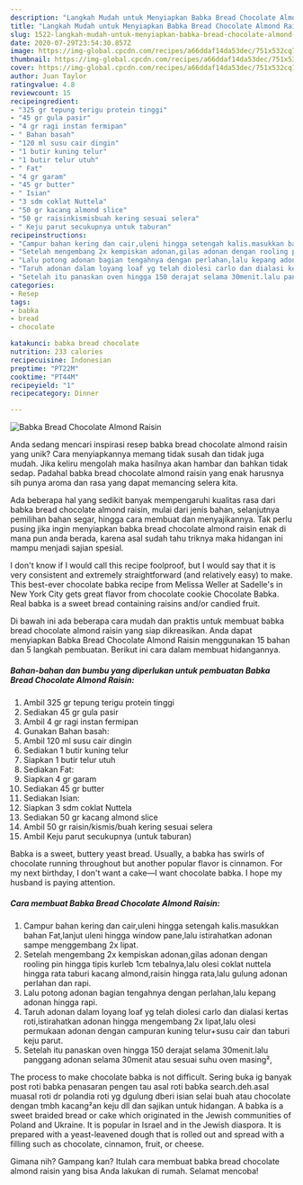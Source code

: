 ```yaml
---
description: "Langkah Mudah untuk Menyiapkan Babka Bread Chocolate Almond Raisin Anti Gagal"
title: "Langkah Mudah untuk Menyiapkan Babka Bread Chocolate Almond Raisin Anti Gagal"
slug: 1522-langkah-mudah-untuk-menyiapkan-babka-bread-chocolate-almond-raisin-anti-gagal
date: 2020-07-29T23:54:30.857Z
image: https://img-global.cpcdn.com/recipes/a66ddaf14da53dec/751x532cq70/babka-bread-chocolate-almond-raisin-foto-resep-utama.jpg
thumbnail: https://img-global.cpcdn.com/recipes/a66ddaf14da53dec/751x532cq70/babka-bread-chocolate-almond-raisin-foto-resep-utama.jpg
cover: https://img-global.cpcdn.com/recipes/a66ddaf14da53dec/751x532cq70/babka-bread-chocolate-almond-raisin-foto-resep-utama.jpg
author: Juan Taylor
ratingvalue: 4.8
reviewcount: 15
recipeingredient:
- "325 gr tepung terigu protein tinggi"
- "45 gr gula pasir"
- "4 gr ragi instan fermipan"
- " Bahan basah"
- "120 ml susu cair dingin"
- "1 butir kuning telur"
- "1 butir telur utuh"
- " Fat"
- "4 gr garam"
- "45 gr butter"
- " Isian"
- "3 sdm coklat Nuttela"
- "50 gr kacang almond slice"
- "50 gr raisinkismisbuah kering sesuai selera"
- " Keju parut secukupnya untuk taburan"
recipeinstructions:
- "Campur bahan kering dan cair,uleni hingga setengah kalis.masukkan bahan Fat,lanjut uleni hingga window pane,lalu istirahatkan adonan sampe menggembang 2x lipat."
- "Setelah mengembang 2x kempiskan adonan,gilas adonan dengan rooling pin hingga tipis kurleb 1cm tebalnya,lalu olesi coklat nuttela hingga rata taburi kacang almond,raisin hingga rata,lalu gulung adonan perlahan dan rapi."
- "Lalu potong adonan bagian tengahnya dengan perlahan,lalu kepang adonan hingga rapi."
- "Taruh adonan dalam loyang loaf yg telah diolesi carlo dan dialasi kertas roti,istirahatkan adonan hingga mengembang 2x lipat,lalu olesi permukaan adonan dengan campuran kuning telur+susu cair dan taburi keju parut."
- "Setelah itu panaskan oven hingga 150 derajat selama 30menit.lalu panggang adonan selama 30menit atau sesuai suhu oven masing²,"
categories:
- Resep
tags:
- babka
- bread
- chocolate

katakunci: babka bread chocolate 
nutrition: 233 calories
recipecuisine: Indonesian
preptime: "PT22M"
cooktime: "PT44M"
recipeyield: "1"
recipecategory: Dinner

---
```



![Babka Bread Chocolate Almond Raisin](https://img-global.cpcdn.com/recipes/a66ddaf14da53dec/751x532cq70/babka-bread-chocolate-almond-raisin-foto-resep-utama.jpg)

Anda sedang mencari inspirasi resep babka bread chocolate almond raisin yang unik? Cara menyiapkannya memang tidak susah dan tidak juga mudah. Jika keliru mengolah maka hasilnya akan hambar dan bahkan tidak sedap. Padahal babka bread chocolate almond raisin yang enak harusnya sih punya aroma dan rasa yang dapat memancing selera kita.

Ada beberapa hal yang sedikit banyak mempengaruhi kualitas rasa dari babka bread chocolate almond raisin, mulai dari jenis bahan, selanjutnya pemilihan bahan segar, hingga cara membuat dan menyajikannya. Tak perlu pusing jika ingin menyiapkan babka bread chocolate almond raisin enak di mana pun anda berada, karena asal sudah tahu triknya maka hidangan ini mampu menjadi sajian spesial.

I don&#39;t know if I would call this recipe foolproof, but I would say that it is very consistent and extremely straightforward (and relatively easy) to make. This best-ever chocolate babka recipe from Melissa Weller at Sadelle&#39;s in New York City gets great flavor from chocolate cookie Chocolate Babka. Real babka is a sweet bread containing raisins and/or candied fruit.


Di bawah ini ada beberapa cara mudah dan praktis untuk membuat babka bread chocolate almond raisin yang siap dikreasikan. Anda dapat menyiapkan Babka Bread Chocolate Almond Raisin menggunakan 15 bahan dan 5 langkah pembuatan. Berikut ini cara dalam membuat hidangannya.

<!--inarticleads1-->

##### Bahan-bahan dan bumbu yang diperlukan untuk pembuatan Babka Bread Chocolate Almond Raisin:

1. Ambil 325 gr tepung terigu protein tinggi
1. Sediakan 45 gr gula pasir
1. Ambil 4 gr ragi instan fermipan
1. Gunakan  Bahan basah:
1. Ambil 120 ml susu cair dingin
1. Sediakan 1 butir kuning telur
1. Siapkan 1 butir telur utuh
1. Sediakan  Fat:
1. Siapkan 4 gr garam
1. Sediakan 45 gr butter
1. Sediakan  Isian:
1. Siapkan 3 sdm coklat Nuttela
1. Sediakan 50 gr kacang almond slice
1. Ambil 50 gr raisin/kismis/buah kering sesuai selera
1. Ambil  Keju parut secukupnya (untuk taburan)


Babka is a sweet, buttery yeast bread. Usually, a babka has swirls of chocolate running throughout but another popular flavor is cinnamon. For my next birthday, I don&#39;t want a cake—I want chocolate babka. I hope my husband is paying attention. 

<!--inarticleads2-->

##### Cara membuat Babka Bread Chocolate Almond Raisin:

1. Campur bahan kering dan cair,uleni hingga setengah kalis.masukkan bahan Fat,lanjut uleni hingga window pane,lalu istirahatkan adonan sampe menggembang 2x lipat.
1. Setelah mengembang 2x kempiskan adonan,gilas adonan dengan rooling pin hingga tipis kurleb 1cm tebalnya,lalu olesi coklat nuttela hingga rata taburi kacang almond,raisin hingga rata,lalu gulung adonan perlahan dan rapi.
1. Lalu potong adonan bagian tengahnya dengan perlahan,lalu kepang adonan hingga rapi.
1. Taruh adonan dalam loyang loaf yg telah diolesi carlo dan dialasi kertas roti,istirahatkan adonan hingga mengembang 2x lipat,lalu olesi permukaan adonan dengan campuran kuning telur+susu cair dan taburi keju parut.
1. Setelah itu panaskan oven hingga 150 derajat selama 30menit.lalu panggang adonan selama 30menit atau sesuai suhu oven masing²,


The process to make chocolate babka is not difficult. Sering buka ig banyak post roti babka penasaran pengen tau asal roti babka search.deh.asal muasal roti dr polandia roti yg dgulung dberi isian selai buah atau chocolate dengan tmbh kacang²an keju dll dan sajikan untuk hidangan. A babka is a sweet braided bread or cake which originated in the Jewish communities of Poland and Ukraine. It is popular in Israel and in the Jewish diaspora. It is prepared with a yeast-leavened dough that is rolled out and spread with a filling such as chocolate, cinnamon, fruit, or cheese. 

Gimana nih? Gampang kan? Itulah cara membuat babka bread chocolate almond raisin yang bisa Anda lakukan di rumah. Selamat mencoba!
